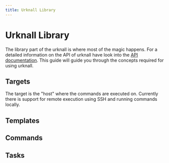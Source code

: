 ```yaml
---
title: Urknall Library
---
```


# Urknall Library

The library part of the urknall is where most of the magic happens. For a
detailed information on the API of urknall have look into the [API
documentation](http://godoc.org/github/dynport/urknall). This guide will guide
you through the concepts required for using urknall.


## Targets

The target is the "host" where the commands are executed on. Currently there is
support for remote execution using SSH and running commands locally.


## Templates


## Commands


## Tasks


